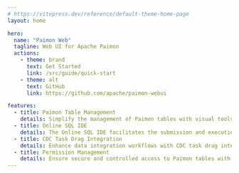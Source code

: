 ```yaml
---
# https://vitepress.dev/reference/default-theme-home-page
layout: home

hero:
  name: "Paimon Web"
  tagline: Web UI for Apache Paimon
  actions:
    - theme: brand
      text: Get Started
      link: /src/guide/quick-start
    - theme: alt
      text: GitHub
      link: https://github.com/apache/paimon-webui

features:
  - title: Paimon Table Management
    details: Simplify the management of Paimon tables with visual tools that enable easy creation, modification, and organization of tables, including adding and reordering columns.
  - title: Online SQL IDE
    details: The Online SQL IDE facilitates the submission and execution of Flink SQL tasks, providing an immediate display of result data, enhancing productivity and interaction with data.
  - title: CDC Task Drag Integration
    details: Enhance data integration workflows with CDC task drag integration, allowing users to intuitively create and manage CDC tasks by dragging and dropping configuration elements.
  - title: Permission Management
    details: Ensure secure and controlled access to Paimon tables with detailed button-level permission control, increasing the safety and integrity of data operations.
---
```

